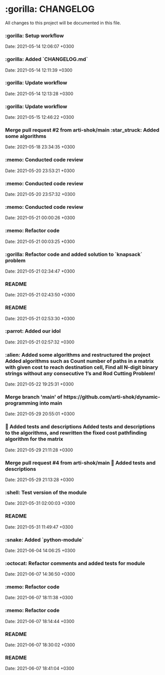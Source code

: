 <h1> :gorilla: CHANGELOG </h1>
All changes to this project will be documented in this file. 

<h3>:gorilla: Setup workflow</h3>Date: 2021-05-14 12:06:07 +0300
<h3>:gorilla: Added `CHANGELOG.md` </h3>Date: 2021-05-14 12:11:39 +0300
<h3>:gorilla: Update workflow</h3>Date: 2021-05-14 12:13:28 +0300
<h3>:gorilla: Update workflow </h3>Date: 2021-05-15 12:46:22 +0300
<h3>Merge pull request #2 from arti-shok/main :star_struck: Added some algorithms</h3>Date: 2021-05-18 23:34:35 +0300
<h3>:memo: Conducted code review </h3>Date: 2021-05-20 23:53:21 +0300
<h3>:memo: Conducted code review </h3>Date: 2021-05-20 23:57:32 +0300
<h3>:memo: Conducted code review </h3>Date: 2021-05-21 00:00:26 +0300
<h3>:memo: Refactor code </h3>Date: 2021-05-21 00:03:25 +0300
<h3>:gorilla: Refactor code and added solution to `knapsack` problem </h3>Date: 2021-05-21 02:34:47 +0300
<h3>README</h3>Date: 2021-05-21 02:43:50 +0300
<h3>README</h3>Date: 2021-05-21 02:53:30 +0300
<h3>:parrot: Added our idol </h3>Date: 2021-05-21 02:57:32 +0300
<h3>:alien: Аdded some algorithms and restructured the project Added algorithms such as Count number of paths in a matrix with given cost to reach destination cell, Find all N-digit binary strings without any consecutive 1’s and Rod Cutting Problem! </h3>Date: 2021-05-22 19:25:31 +0300
<h3>Merge branch 'main' of https://github.com/arti-shok/dynamic-programming into main </h3>Date: 2021-05-29 20:55:01 +0300
<h3>🏓 Added tests and descriptions Added tests and descriptions to the algorithms, and rewritten the fixed cost pathfinding algorithm for the matrix </h3>Date: 2021-05-29 21:11:28 +0300
<h3>Merge pull request #4 from arti-shok/main 🏓 Added tests and descriptions</h3>Date: 2021-05-29 21:13:28 +0300
<h3>:shell: Test version of the module </h3>Date: 2021-05-31 02:00:03 +0300
<h3>README</h3>Date: 2021-05-31 11:49:47 +0300
<h3>:snake: Added `python-module` </h3>Date: 2021-06-04 14:06:25 +0300
<h3>:octocat: Refactor comments and added tests for module </h3>Date: 2021-06-07 14:36:50 +0300
<h3>:memo: Refactor code </h3>Date: 2021-06-07 18:11:38 +0300
<h3>:memo: Refactor code </h3>Date: 2021-06-07 18:14:44 +0300
<h3>README</h3>Date: 2021-06-07 18:30:02 +0300
<h3>README</h3>Date: 2021-06-07 18:41:04 +0300
